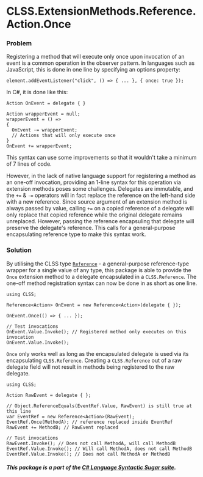 ﻿# CLSS.ExtensionMethods.Reference.Action.Once

### Problem

Registering a method that will execute only once upon invocation of an event is a common operation in the observer pattern. In languages such as JavaScript, this is done in one line by specifying an options property:

```
element.addEventListener("click", () => { ... }, { once: true });
```

In C#, it is done like this:

```
Action OnEvent = delegate { }

Action wrapperEvent = null;
wrapperEvent = () =>
{
  OnEvent -= wrapperEvent;
  // Actions that will only execute once
}
OnEvent += wrapperEvent;
```

This syntax can use some improvements so that it wouldn't take a minimum of 7 lines of code.

However, in the lack of native language support for registering a method as an one-off invocation, providing an 1-line syntax for this operation via extension methods poses some challenges. Delegates are immutable, and the `+=` & `-=` operators will in fact replace the reference on the left-hand side with a new reference. Since source argument of an extension method is always passed by value, calling `+=` on a copied reference of a delegate will only replace that copied reference while the original delegate remains unreplaced. However, passing the reference encapsuling that delegate will preserve the delegate's reference. This calls for a general-purpose encapsulating reference type to make this syntax work.

### Solution

By utilising the CLSS type [`Reference`](https://www.nuget.org/packages/CLSS.Types.Reference) - a general-purpose reference-type wrapper for a single value of any type, this package is able to provide the `Once` extension method to a delegate encapsulated in a `CLSS.Reference`. The one-off method registration syntax can now be done in as short as one line.

```
using CLSS;

Reference<Action> OnEvent = new Reference<Action>(delegate { });

OnEvent.Once(() => { ... });

// Test invocations
OnEvent.Value.Invoke(); // Registered method only executes on this invocation
OnEvent.Value.Invoke();
```

`Once` only works well as long as the encapsulated delegate is used via its encapsulating `CLSS.Reference`. Creating a `CLSS.Reference` out of a raw delegate field will not result in methods being registered to the raw delegate.

```
using CLSS;

Action RawEvent = delegate { };

// Object.ReferenceEquals(EventRef.Value, RawEvent) is still true at this line
var EventRef = new Reference<Action>(RawEvent);
EventRef.Once(MethodA); // reference replaced inside EventRef
RawEvent += MethodB; // RawEvent replaced

// Test invocations
RawEvent.Invoke(); // Does not call MethodA, will call MethodB
EventRef.Value.Invoke(); // Will call MethodA, does not call MethodB
EventRef.Value.Invoke(); // Does not call MethodA or MethodB
```

##### This package is a part of the [C# Language Syntactic Sugar suite](https://github.com/tonygiang/CLSS).